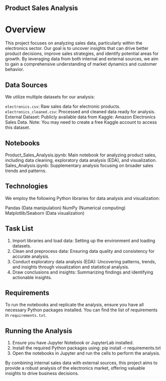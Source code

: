 ## Product Sales Analysis


# Overview

This project focuses on analyzing sales data, particularly within the electronics sector. Our goal is to uncover insights that can drive better product decisions, improve sales strategies, and identify potential areas for growth. By leveraging data from both internal and external sources, we aim to gain a comprehensive understanding of market dynamics and customer behavior.


## Data Sources

We utilize multiple datasets for our analysis:

`electronics.csv`: Raw sales data for electronic products.
`electronics_cleaned.csv`: Processed and cleaned data ready for analysis.
External Dataset: Publicly available data from Kaggle: Amazon Electronics Sales Data. Note: You may need to create a free Kaggle account to access this dataset.


## Notebooks

Product_Sales_Analysis.ipynb: Main notebook for analyzing product sales, including data cleaning, exploratory data analysis (EDA), and visualization.
Sales_Analysis.ipynb: Supplementary analysis focusing on broader sales trends and patterns.


## Technologies

We employ the following Python libraries for data analysis and visualization:

Pandas (Data manipulation)
NumPy (Numerical computing)
Matplotlib/Seaborn (Data visualization)


## Task List

1. Import libraries and load data: Setting up the environment and loading datasets.
2. Clean and preprocess data: Ensuring data quality and consistency for accurate analysis.
3. Conduct exploratory data analysis (EDA): Uncovering patterns, trends, and insights through visualization and statistical analysis.
4. Draw conclusions and insights: Summarizing findings and identifying actionable insights.


## Requirements

To run the notebooks and replicate the analysis, ensure you have all necessary Python packages installed. You can find the list of requirements in `requirements.txt`.


## Running the Analysis

1. Ensure you have Jupyter Notebook or JupyterLab installed.
2. Install the required Python packages using:
   pip install -r requirements.txt
3. Open the notebooks in Jupyter and run the cells to perform the analysis.

By combining internal sales data with external sources, this project aims to provide a robust analysis of the electronics market, offering valuable insights to drive business decisions.
